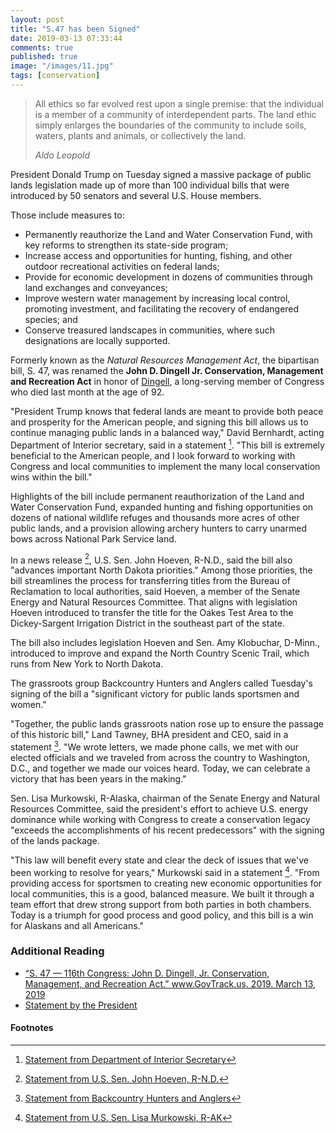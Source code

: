 ```yaml
---
layout: post
title: "S.47 has been Signed"
date: 2019-03-13 07:33:44
comments: true
published: true
image: "/images/11.jpg"
tags: [conservation]
---
```


> All ethics so far evolved rest upon a single premise: that the individual is
> a member of a community of interdependent parts. The land ethic simply
> enlarges the boundaries of the community to include soils, waters, plants and
> animals, or collectively the land.
>
> <cite>Aldo Leopold</cite>

President Donald Trump on Tuesday signed a massive package of public lands legislation made up of more than 100 individual bills that were introduced by 50 senators and several U.S. House members.

Those include measures to:

- Permanently reauthorize the Land and Water Conservation Fund, with key reforms to strengthen its state-side program;
- Increase access and opportunities for hunting, fishing, and other outdoor recreational activities on federal lands;
- Provide for economic development in dozens of communities through land exchanges and conveyances;
- Improve western water management by increasing local control, promoting investment, and facilitating the recovery of endangered species; and
- Conserve treasured landscapes in communities, where such designations are locally supported.

Formerly known as the _Natural Resources Management Act_, the bipartisan bill, S. 47, was renamed the **John D. Dingell Jr. Conservation, Management and Recreation Act** in honor of [Dingell](https://en.wikipedia.org/wiki/John_Dingell), a long-serving member of Congress who died last month at the age of 92.

"President Trump knows that federal lands are meant to provide both peace and prosperity for the American people, and signing this bill allows us to continue managing public lands in a balanced way," David Bernhardt, acting Department of Interior secretary, said in a statement [^1]. "This bill is extremely beneficial to the American people, and I look forward to working with Congress and local communities to implement the many local conservation wins within the bill."

[^1]: [Statement from Department of Interior Secretary](https://www.doi.gov/pressreleases/bernhardt-applauds-signing-bipartisan-public-lands-bill)

Highlights of the bill include permanent reauthorization of the Land and Water Conservation Fund, expanded hunting and fishing opportunities on dozens of national wildlife refuges and thousands more acres of other public lands, and a provision allowing archery hunters to carry unarmed bows across National Park Service land.

In a news release [^2], U.S. Sen. John Hoeven, R-N.D., said the bill also "advances important North Dakota priorities." Among those priorities, the bill streamlines the process for transferring titles from the Bureau of Reclamation to local authorities, said Hoeven, a member of the Senate Energy and Natural Resources Committee. That aligns with legislation Hoeven introduced to transfer the title for the Oakes Test Area to the Dickey-Sargent Irrigation District in the southeast part of the state.

[^2]: [Statement from U.S. Sen. John Hoeven, R-N.D.](https://www.hoeven.senate.gov/news/news-releases/hoeven-president-signs-bipartisan-lands-package-into-law2019)

The bill also includes legislation Hoeven and Sen. Amy Klobuchar, D-Minn., introduced to improve and expand the North Country Scenic Trail, which runs from New York to North Dakota.

The grassroots group Backcountry Hunters and Anglers called Tuesday's signing of the bill a "significant victory for public lands sportsmen and women."

"Together, the public lands grassroots nation rose up to ensure the passage of this historic bill," Land Tawney, BHA president and CEO, said in a statement [^3]. "We wrote letters, we made phone calls, we met with our elected officials and we traveled from across the country to Washington, D.C., and together we made our voices heard. Today, we can celebrate a victory that has been years in the making."

[^3]: [Statement from Backcountry Hunters and Anglers](https://www.backcountryhunters.org/bha_celebrates_public_lands_bill_s_passage_into_law)

Sen. Lisa Murkowski, R-Alaska, chairman of the Senate Energy and Natural Resources Committee, said the president's effort to achieve U.S. energy dominance while working with Congress to create a conservation legacy "exceeds the accomplishments of his recent predecessors" with the signing of the lands package.

"This law will benefit every state and clear the deck of issues that we've been working to resolve for years," Murkowski said in a statement [^4]. "From providing access for sportsmen to creating new economic opportunities for local communities, this is a good, balanced measure. We built it through a team effort that drew strong support from both parties in both chambers. Today is a triumph for good process and good policy, and this bill is a win for Alaskans and all Americans."

[^4]: [Statement from U.S. Sen. Lisa Murkowski, R-AK](https://www.murkowski.senate.gov/press/release/president-trump-signs-sweeping-lands-package-into-law-)

### Additional Reading

- [“S. 47 — 116th Congress: John D. Dingell, Jr. Conservation, Management, and Recreation Act.” www.GovTrack.us. 2019. March 13, 2019](https://www.govtrack.us/congress/bills/116/s47)
- [Statement by the President](https://www.whitehouse.gov/briefings-statements/statement-by-the-president-29/)

#### Footnotes

